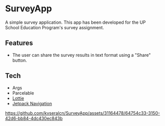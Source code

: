 # SurveyApp

A simple survey application. This app has been developed for the UP School Education Program's survey assignment.

## Features

- The user can share the survey results in text format using a "Share" button.


## Tech

- Args
- Parcelable
- [Lottie](https://github.com/airbnb/lottie-android)
- [Jetpack Navigation](https://developer.android.com/guide/navigation/get-started)





https://github.com/kvseralcn/SurveyApp/assets/31164478/64754c33-3150-42d6-bb84-4dc430ec843b

